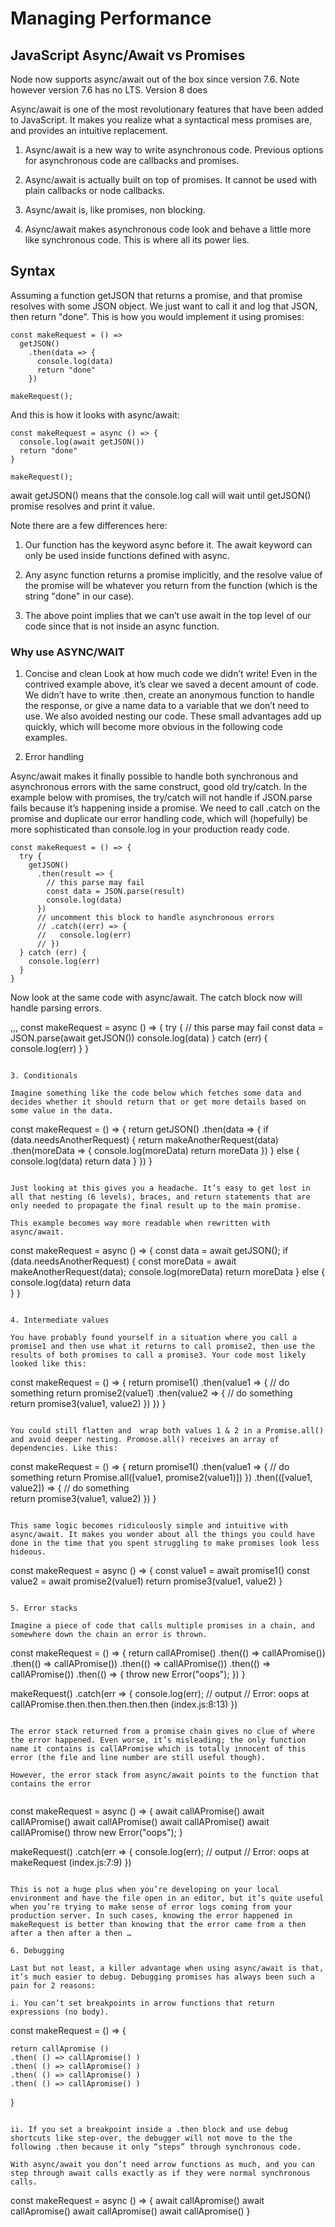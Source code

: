# Managing Performance

## JavaScript Async/Await vs Promises

Node now supports async/await out of the box since version 7.6. Note however version 7.6 has no LTS. Version 8 does

Async/await is one of the most revolutionary features that have been added to JavaScript. It makes you realize what a syntactical mess promises are, and provides an intuitive replacement.

1. Async/await is a new way to write asynchronous code. Previous options for asynchronous code are callbacks and promises.

2. Async/await is actually built on top of promises. It cannot be used with plain callbacks or node callbacks.

3. Async/await is, like promises, non blocking.

4. Async/await makes asynchronous code look and behave a little more like synchronous code. This is where all its power lies.

## Syntax

Assuming a function getJSON that returns a promise, and that promise resolves with some JSON object. We just want to call it and log that JSON, then return "done".
This is how you would implement it using promises:

```
const makeRequest = () =>
  getJSON()
    .then(data => {
      console.log(data)
      return "done"
    })

makeRequest();

```

And this is how it looks with async/await:

```
const makeRequest = async () => {
  console.log(await getJSON())
  return "done"
}

makeRequest();

```

 await getJSON() means that the console.log call will wait until getJSON() promise resolves and print it value.


Note there are a few differences here:

1. Our function has the keyword async before it. The await keyword can only be used inside functions defined with async. 

2. Any async function returns a promise implicitly, and the resolve value of the promise will be whatever you return from the function (which is the string "done" in our case).

3. The above point implies that we can’t use await in the top level of our code since that is not inside an async function.


### Why use ASYNC/WAIT


1. Concise and clean
Look at how much code we didn’t write! Even in the contrived example above, it’s clear we saved a decent amount of code. We didn’t have to write .then, create an anonymous function to handle the response, or give a name data to a variable that we don’t need to use. We also avoided nesting our code. These small advantages add up quickly, which will become more obvious in the following code examples.

2. Error handling

Async/await makes it finally possible to handle both synchronous and asynchronous errors with the same construct, good old try/catch. In the example below with promises, the try/catch will not handle if JSON.parse fails because it’s happening inside a promise. We need to call .catch on the promise and duplicate our error handling code, which will (hopefully) be more sophisticated than console.log in your production ready code.

```
const makeRequest = () => {
  try {
    getJSON()
      .then(result => {
        // this parse may fail
        const data = JSON.parse(result)
        console.log(data)
      })
      // uncomment this block to handle asynchronous errors
      // .catch((err) => {
      //   console.log(err)
      // })
  } catch (err) {
    console.log(err)
  }
}
```

Now look at the same code with async/await. The catch block now will handle parsing errors.

,,,
const makeRequest = async () => {
  try {
    // this parse may fail
    const data = JSON.parse(await getJSON())
    console.log(data)
  } catch (err) {
    console.log(err)
  }
}

```

3. Conditionals

Imagine something like the code below which fetches some data and decides whether it should return that or get more details based on some value in the data.

```
const makeRequest = () => {
  return getJSON()
    .then(data => {
      if (data.needsAnotherRequest) {
        return makeAnotherRequest(data)
          .then(moreData => {
            console.log(moreData)
            return moreData
          })
      } else {
        console.log(data)
        return data
      }
    })
}

```

Just looking at this gives you a headache. It’s easy to get lost in all that nesting (6 levels), braces, and return statements that are only needed to propagate the final result up to the main promise.

This example becomes way more readable when rewritten with async/await.

```
const makeRequest = async () => {
  const data = await getJSON();
  if (data.needsAnotherRequest) {
    const moreData = await makeAnotherRequest(data);
    console.log(moreData)
    return moreData
  } else {
    console.log(data)
    return data    
  }
}
```

4. Intermediate values

You have probably found yourself in a situation where you call a promise1 and then use what it returns to call promise2, then use the results of both promises to call a promise3. Your code most likely looked like this:

```
const makeRequest = () => {
  return promise1()
    .then(value1 => {
      // do something
      return promise2(value1)
        .then(value2 => {
          // do something          
          return promise3(value1, value2)
        })
    })
}
```

You could still flatten and  wrap both values 1 & 2 in a Promise.all() and avoid deeper nesting. Promose.all() receives an array of dependencies. Like this: 

```
const makeRequest = () => {
  return promise1()
    .then(value1 => {
      // do something
      return Promise.all([value1, promise2(value1)])
    })
    .then(([value1, value2]) => {
      // do something          
      return promise3(value1, value2)
    })
}
```

This same logic becomes ridiculously simple and intuitive with async/await. It makes you wonder about all the things you could have done in the time that you spent struggling to make promises look less hideous.

```
const makeRequest = async () => {
  const value1 = await promise1()
  const value2 = await promise2(value1)
  return promise3(value1, value2)
}
```

5. Error stacks

Imagine a piece of code that calls multiple promises in a chain, and somewhere down the chain an error is thrown.

```
const makeRequest = () => {
  return callAPromise()
    .then(() => callAPromise())
    .then(() => callAPromise())
    .then(() => callAPromise())
    .then(() => callAPromise())
    .then(() => {
      throw new Error("oops");
    })
}

makeRequest()
  .catch(err => {
    console.log(err);
    // output
    // Error: oops at callAPromise.then.then.then.then.then (index.js:8:13)
  })
  ```

The error stack returned from a promise chain gives no clue of where the error happened. Even worse, it’s misleading; the only function name it contains is callAPromise which is totally innocent of this error (the file and line number are still useful though).

However, the error stack from async/await points to the function that contains the error


```
const makeRequest = async () => {
  await callAPromise()
  await callAPromise()
  await callAPromise()
  await callAPromise()
  await callAPromise()
  throw new Error("oops");
}

makeRequest()
  .catch(err => {
    console.log(err);
    // output
    // Error: oops at makeRequest (index.js:7:9)
  })
```

This is not a huge plus when you’re developing on your local environment and have the file open in an editor, but it’s quite useful when you’re trying to make sense of error logs coming from your production server. In such cases, knowing the error happened in makeRequest is better than knowing that the error came from a then after a then after a then …

6. Debugging

Last but not least, a killer advantage when using async/await is that, it’s much easier to debug. Debugging promises has always been such a pain for 2 reasons: 

i. You can’t set breakpoints in arrow functions that return expressions (no body).

```
const makeRequest = () => {
	
	return callApromise ()
	.then( () => callApromise() )
	.then( () => callApromise() )
	.then( () => callApromise() )
	.then( () => callApromise() )
}
```

ii. If you set a breakpoint inside a .then block and use debug shortcuts like step-over, the debugger will not move to the the following .then because it only “steps” through synchronous code.

With async/await you don’t need arrow functions as much, and you can step through await calls exactly as if they were normal synchronous calls.

```
const makeRequest = async () => {
	await callApromise()
	await callApromise()
	await callApromise()
	await callApromise()
}

```



